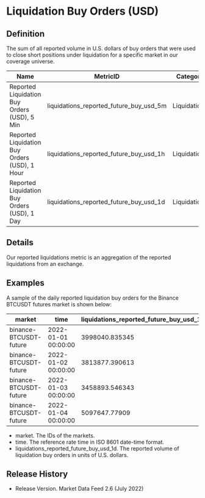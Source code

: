 # Liquidation Buy Orders (USD)

## Definition

The sum of all reported volume in U.S. dollars of buy orders that were used to close short positions under liquidation for a specific market in our coverage universe.

| Name                                          | MetricID                                     | Category     | Subcategory | Type | Unit | Interval |
| --------------------------------------------- | -------------------------------------------- | ------------ | ----------- | ---- | ---- | -------- |
| Reported Liquidation Buy Orders (USD), 5 Min  | liquidations\_reported\_future\_buy\_usd\_5m | Liquidations | Futures     | Sum  | USD  | 5m       |
| Reported Liquidation Buy Orders (USD), 1 Hour | liquidations\_reported\_future\_buy\_usd\_1h | Liquidations | Futures     | Sum  | USD  | 1h       |
| Reported Liquidation Buy Orders (USD), 1 Day  | liquidations\_reported\_future\_buy\_usd\_1d | Liquidations | Futures     | Sum  | USD  | 1d       |

## Details

Our reported liquidations metric is an aggregation of the reported liquidations from an exchange.

## Examples

A sample of the daily reported liquidation buy orders for the Binance BTCUSDT futures market is shown below:

| market                 | time                | liquidations\_reported\_future\_buy\_usd\_1d |
| ---------------------- | ------------------- | -------------------------------------------- |
| binance-BTCUSDT-future | 2022-01-01 00:00:00 | 3998040.835345                               |
| binance-BTCUSDT-future | 2022-01-02 00:00:00 | 3813877.390613                               |
| binance-BTCUSDT-future | 2022-01-03 00:00:00 | 3458893.546343                               |
| binance-BTCUSDT-future | 2022-01-04 00:00:00 | 5097647.77909                                |

* market. The IDs of the markets.
* time. The reference rate time in ISO 8601 date-time format.
* liquidations\_reported\_future\_buy\_usd\_1d. The reported volume of liquidation buy orders in units of U.S. dollars.

## Release History

* Release Version. Market Data Feed 2.6 (July 2022)&#x20;
